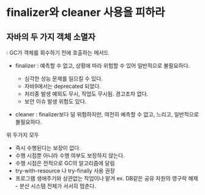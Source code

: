 # finalizer와 cleaner 사용을 피하라

## 자바의 두 가지 객체 소멸자
: GC가 객체를 회수하기 전에 호출하는 메서드


- finalizer
: 예측할 수 없고, 상황에 따라 위험할 수 있어 일반적으로 불필요하다.
    - 심각한 성능 문제를 일으킬 수 있다.
    - 자바9에서는 deprecated 되었다.
    - 처리중 발생 예외도 무시, 작업도 무시됨. 경고조차 없다.
    - 보안 이슈 발생 위험도 있다.

- cleaner
: finalizer보다 덜 위험하지만, 여전히 예측할 수 없고, 느리고, 일반적으로 불필요하다.


위 두가지 모두 
- 즉시 수행된다는 보장이 없다.
- 수행 시점뿐 아니라 수행 여부도 보장하지 않는다.
- 수행 시점은 전적으로 GC의 알고리즘에 달림
- try-with-resource 나 try-finally 사용 권장
- 프로그램 생애주기와 상관없는 작업이나 맡겨 ex. DB같은 공유 자원의 영구락 해제 - 분산 시스템 전체가 서서히 멈춘다.